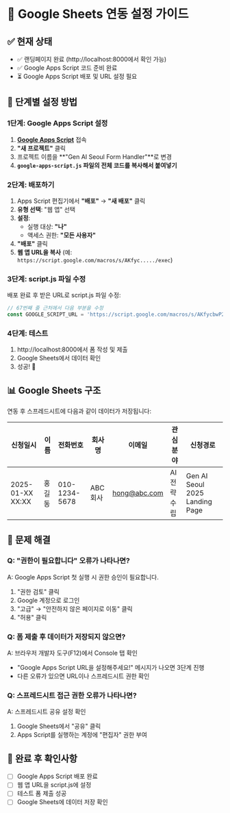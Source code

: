 # 🔗 Google Sheets 연동 설정 가이드

## ✅ 현재 상태
- ✅ 랜딩페이지 완료 (http://localhost:8000에서 확인 가능)
- ✅ Google Apps Script 코드 준비 완료
- ⏳ Google Apps Script 배포 및 URL 설정 필요

## 📝 단계별 설정 방법

### 1단계: Google Apps Script 설정
1. **[Google Apps Script](https://script.google.com)** 접속
2. **"새 프로젝트"** 클릭
3. 프로젝트 이름을 **"Gen AI Seoul Form Handler"**로 변경
4. **`google-apps-script.js` 파일의 전체 코드를 복사해서 붙여넣기**

### 2단계: 배포하기
1. Apps Script 편집기에서 **"배포"** → **"새 배포"** 클릭
2. **유형 선택**: "웹 앱" 선택
3. **설정**:
   - 실행 대상: **"나"**
   - 액세스 권한: **"모든 사용자"**
4. **"배포"** 클릭
5. **웹 앱 URL을 복사** (예: `https://script.google.com/macros/s/AKfyc...../exec`)

### 3단계: script.js 파일 수정
배포 완료 후 받은 URL로 script.js 파일 수정:

```javascript
// 67번째 줄 근처에서 다음 부분을 수정
const GOOGLE_SCRIPT_URL = 'https://script.google.com/macros/s/AKfycbwP2G9bChKb-n4WDYYac4AHNnG_yBHHNzcukuUK3lU6wtA8dfw5p4Ub7vxi6IAIV2OE/exec';
```

### 4단계: 테스트
1. http://localhost:8000에서 폼 작성 및 제출
2. Google Sheets에서 데이터 확인
3. 성공! 🎉

## 📊 Google Sheets 구조

연동 후 스프레드시트에 다음과 같이 데이터가 저장됩니다:

| 신청일시 | 이름 | 전화번호 | 회사명 | 이메일 | 관심분야 | 신청경로 |
|---------|------|----------|--------|--------|----------|----------|
| 2025-01-XX XX:XX | 홍길동 | 010-1234-5678 | ABC회사 | hong@abc.com | AI 전략 수립 | Gen AI Seoul 2025 Landing Page |

## 🔧 문제 해결

### Q: "권한이 필요합니다" 오류가 나타나면?
A: Google Apps Script 첫 실행 시 권한 승인이 필요합니다.
1. "권한 검토" 클릭
2. Google 계정으로 로그인
3. "고급" → "안전하지 않은 페이지로 이동" 클릭
4. "허용" 클릭

### Q: 폼 제출 후 데이터가 저장되지 않으면?
A: 브라우저 개발자 도구(F12)에서 Console 탭 확인
- "Google Apps Script URL을 설정해주세요!" 메시지가 나오면 3단계 진행
- 다른 오류가 있으면 URL이나 스프레드시트 권한 확인

### Q: 스프레드시트 접근 권한 오류가 나타나면?
A: 스프레드시트 공유 설정 확인
1. Google Sheets에서 "공유" 클릭
2. Apps Script를 실행하는 계정에 "편집자" 권한 부여

## 🎯 완료 후 확인사항
- [ ] Google Apps Script 배포 완료
- [ ] 웹 앱 URL을 script.js에 설정
- [ ] 테스트 폼 제출 성공
- [ ] Google Sheets에 데이터 저장 확인 